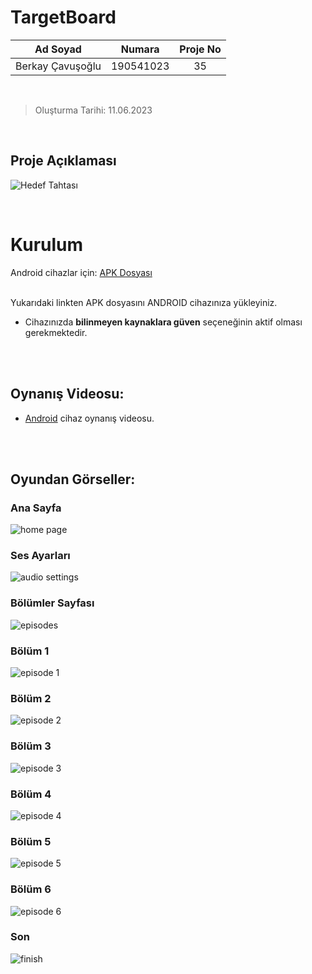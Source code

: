 # TargetBoard


<!-- create table -->
| **Ad Soyad** | **Numara** | **Proje No** |
|:---:|:---:|:---:|
| Berkay Çavuşoğlu | 190541023  | 35 |

<br>

> Oluşturma Tarihi: 11.06.2023 

<br>

## Proje Açıklaması
![Hedef Tahtası](https://github.com/Berkay-23/TargetBoard/assets/64416591/90ba7ca7-48a5-416e-8d37-2894e08c6de5)

<br>

# Kurulum

Android cihazlar için: [APK Dosyası](https://drive.google.com/file/d/1y5nHcqFJMynimLseGzq4TaXE4kwJpri1/view?usp=sharing)

\
Yukarıdaki linkten APK dosyasını ANDROID cihazınıza yükleyiniz.
* Cihazınızda **bilinmeyen kaynaklara güven** seçeneğinin aktif olması gerekmektedir.

&nbsp; \
&nbsp; 

## Oynanış Videosu:

* [Android](https://youtu.be/HtiKEF0Jlwc) cihaz oynanış videosu.

&nbsp; \
&nbsp; 

## Oyundan Görseller:
### Ana Sayfa
![home page](https://github.com/Berkay-23/TargetBoard/assets/64416591/dffe3550-f542-4f29-bf89-e2893e2a9dd4)
### Ses Ayarları
![audio settings](https://github.com/Berkay-23/TargetBoard/assets/64416591/ac13dfea-e870-4f24-913c-4528d6465966)
### Bölümler Sayfası
![episodes](https://github.com/Berkay-23/TargetBoard/assets/64416591/fde16c5d-d6b6-431f-8f6d-6876c09df2b9)
### Bölüm 1
![episode 1](https://github.com/Berkay-23/TargetBoard/assets/64416591/96fc10c3-2668-4861-8367-d2d28a6a7d79)
### Bölüm 2
![episode 2](https://github.com/Berkay-23/TargetBoard/assets/64416591/5d0f39d4-51ad-442c-a392-f2c0dfb0ff97)
### Bölüm 3
![episode 3](https://github.com/Berkay-23/TargetBoard/assets/64416591/74bbdabe-5312-4d7e-9920-e2f8babd369e)
### Bölüm 4
![episode 4](https://github.com/Berkay-23/TargetBoard/assets/64416591/039fa486-fd37-42bc-aa2c-987b7a2f5f27)
### Bölüm 5
![episode 5](https://github.com/Berkay-23/TargetBoard/assets/64416591/cc713d12-95be-4afe-9a56-a84b25b8b3b4)
### Bölüm 6
![episode 6](https://github.com/Berkay-23/TargetBoard/assets/64416591/5cff99c7-e90b-4921-b3cb-775686caf3c4)
### Son
![finish](https://github.com/Berkay-23/TargetBoard/assets/64416591/f0b606fc-5eec-48a9-ad2e-b70b13b231f3)
